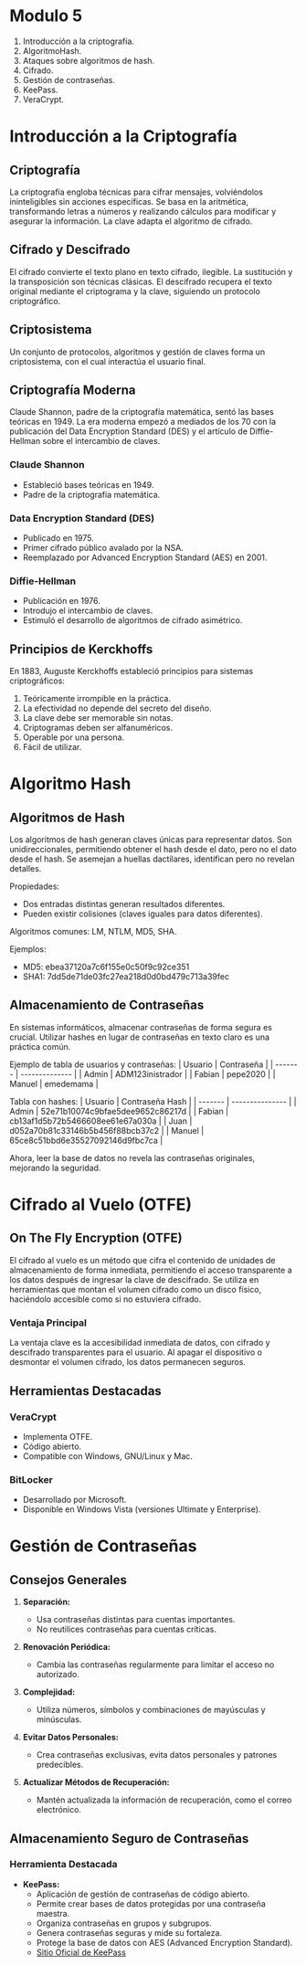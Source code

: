 # Modulo 5 
1. Introducción a la criptografía.
2. AlgoritmoHash.
3. Ataques sobre algoritmos de hash.
4. Cifrado.
5. Gestión de contraseñas.
6. KeePass.
7. VeraCrypt.

# Introducción a la Criptografía

## Criptografía
La criptografía engloba técnicas para cifrar mensajes, volviéndolos ininteligibles sin acciones específicas. Se basa en la aritmética, transformando letras a números y realizando cálculos para modificar y asegurar la información. La clave adapta el algoritmo de cifrado.

## Cifrado y Descifrado
El cifrado convierte el texto plano en texto cifrado, ilegible. La sustitución y la transposición son técnicas clásicas. El descifrado recupera el texto original mediante el criptograma y la clave, siguiendo un protocolo criptográfico.

## Criptosistema
Un conjunto de protocolos, algoritmos y gestión de claves forma un criptosistema, con el cual interactúa el usuario final.

## Criptografía Moderna
Claude Shannon, padre de la criptografía matemática, sentó las bases teóricas en 1949. La era moderna empezó a mediados de los 70 con la publicación del Data Encryption Standard (DES) y el artículo de Diffie-Hellman sobre el intercambio de claves.

### Claude Shannon
- Estableció bases teóricas en 1949.
- Padre de la criptografía matemática.

### Data Encryption Standard (DES)
- Publicado en 1975.
- Primer cifrado público avalado por la NSA.
- Reemplazado por Advanced Encryption Standard (AES) en 2001.

### Diffie-Hellman
- Publicación en 1976.
- Introdujo el intercambio de claves.
- Estimuló el desarrollo de algoritmos de cifrado asimétrico.

## Principios de Kerckhoffs
En 1883, Auguste Kerckhoffs estableció principios para sistemas criptográficos:
1. Teóricamente irrompible en la práctica.
2. La efectividad no depende del secreto del diseño.
3. La clave debe ser memorable sin notas.
4. Criptogramas deben ser alfanuméricos.
5. Operable por una persona.
6. Fácil de utilizar.

# Algoritmo Hash

## Algoritmos de Hash
Los algoritmos de hash generan claves únicas para representar datos. Son unidireccionales, permitiendo obtener el hash desde el dato, pero no el dato desde el hash. Se asemejan a huellas dactilares, identifican pero no revelan detalles.

Propiedades:
- Dos entradas distintas generan resultados diferentes.
- Pueden existir colisiones (claves iguales para datos diferentes).

Algoritmos comunes: LM, NTLM, MD5, SHA.

Ejemplos:
- MD5: ebea37120a7c6f155e0c50f9c92ce351
- SHA1: 7dd5de71de03fc27ea218d0d0bd479c713a39fec

## Almacenamiento de Contraseñas
En sistemas informáticos, almacenar contraseñas de forma segura es crucial. Utilizar hashes en lugar de contraseñas en texto claro es una práctica común.

Ejemplo de tabla de usuarios y contraseñas:
| Usuario | Contraseña     |
| ------- | -------------- |
| Admin   | ADM123inistrador |
| Fabian  | pepe2020       |
| Manuel  | emedemama      |

Tabla con hashes:
| Usuario | Contraseña Hash |
| ------- | --------------- |
| Admin   | 52e71b10074c9bfae5dee9652c86217d |
| Fabian  | cb13af1d5b72b5466608ee61e67a030a |
| Juan    | d052a70b81c33146b5b456f88bcb37c2 |
| Manuel  | 65ce8c51bbd6e35527092146d9fbc7ca |

Ahora, leer la base de datos no revela las contraseñas originales, mejorando la seguridad.

# Cifrado al Vuelo (OTFE)

## On The Fly Encryption (OTFE)
El cifrado al vuelo es un método que cifra el contenido de unidades de almacenamiento de forma inmediata, permitiendo el acceso transparente a los datos después de ingresar la clave de descifrado. Se utiliza en herramientas que montan el volumen cifrado como un disco físico, haciéndolo accesible como si no estuviera cifrado.

### Ventaja Principal
La ventaja clave es la accesibilidad inmediata de datos, con cifrado y descifrado transparentes para el usuario. Al apagar el dispositivo o desmontar el volumen cifrado, los datos permanecen seguros.

## Herramientas Destacadas

### VeraCrypt
- Implementa OTFE.
- Código abierto.
- Compatible con Windows, GNU/Linux y Mac.

### BitLocker
- Desarrollado por Microsoft.
- Disponible en Windows Vista (versiones Ultimate y Enterprise).

# Gestión de Contraseñas

## Consejos Generales
1. **Separación:**
   - Usa contraseñas distintas para cuentas importantes.
   - No reutilices contraseñas para cuentas críticas.

2. **Renovación Periódica:**
   - Cambia las contraseñas regularmente para limitar el acceso no autorizado.

3. **Complejidad:**
   - Utiliza números, símbolos y combinaciones de mayúsculas y minúsculas.

4. **Evitar Datos Personales:**
   - Crea contraseñas exclusivas, evita datos personales y patrones predecibles.

5. **Actualizar Métodos de Recuperación:**
   - Mantén actualizada la información de recuperación, como el correo electrónico.

## Almacenamiento Seguro de Contraseñas

### Herramienta Destacada
- **KeePass:**
  - Aplicación de gestión de contraseñas de código abierto.
  - Permite crear bases de datos protegidas por una contraseña maestra.
  - Organiza contraseñas en grupos y subgrupos.
  - Genera contraseñas seguras y mide su fortaleza.
  - Protege la base de datos con AES (Advanced Encryption Standard).
  - [Sitio Oficial de KeePass](https://keepass.info/)


